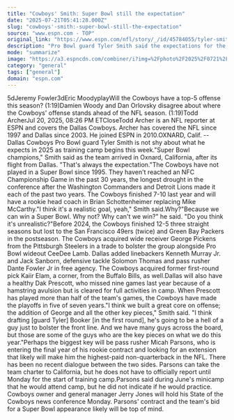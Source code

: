 ```yaml
---
title: "Cowboys' Smith: Super Bowl still the expectation"
date: "2025-07-21T05:41:28.000Z"
slug: "cowboys'-smith:-super-bowl-still-the-expectation"
source: "www.espn.com - TOP"
original_link: "https://www.espn.com/nfl/story/_/id/45784055/tyler-smith-cowboys-expectations-super-bowl-champions"
description: "Pro Bowl guard Tyler Smith said the expectations for the Dallas Cowboys this season remain what they've always been: 'Super Bowl champions.'"
mode: "summarize"
image: "https://a3.espncdn.com/combiner/i?img=%2Fphoto%2F2025%2F0721%2Fr1521493_1024x576_16%2D9.jpg"
category: "general"
tags: ["general"]
domain: "espn.com"
---
```

<p>5dJeremy Fowler3dEric MoodyplayWill the Cowboys have a top-5 offense this season? (1:19)Damien Woody and Dan Orlovsky disagree about where the Cowboys' offense stands ahead of the NFL season. (1:19)Todd ArcherJul 20, 2025, 08:26 PM ETCloseTodd Archer is an NFL reporter at ESPN and covers the Dallas Cowboys. Archer has covered the NFL since 1997 and Dallas since 2003. He joined ESPN in 2010.OXNARD, Calif. -- Dallas Cowboys Pro Bowl guard Tyler Smith is not shy about what he expects in 2025 as training camp begins this week."Super Bowl champions," Smith said as the team arrived in Oxnard, California, after its flight from Dallas. "That's always the expectation."The Cowboys have not played in a Super Bowl since 1995. They haven't reached an NFC Championship Game in the past 30 years, the longest drought in the conference after the Washington Commanders and Detroit Lions made it each of the past two years. The Cowboys finished 7-10 last year and will have a rookie head coach in Brian Schottenheimer replacing Mike McCarthy."I think it's a realistic goal, yeah," Smith said.Why?"Because we can win a Super Bowl. Why not? Why can't we win?" he said. "Do you think it's unrealistic?"Before 2024, the Cowboys finished 12-5 three straight seasons but lost to the San Francisco 49ers (twice) and Green Bay Packers in the postseason. The Cowboys acquired wide receiver George Pickens from the Pittsburgh Steelers in a trade to bolster the group alongside Pro Bowl wideout CeeDee Lamb. Dallas added linebackers Kenneth Murray Jr. and Jack Sanborn, defensive tackle Solomon Thomas and pass rusher Dante Fowler Jr in free agency. The Cowboys acquired former first-round pick Kaiir Elam, a corner, from the Buffalo Bills, as well.Dallas will also have a healthy Dak Prescott, who missed nine games last year because of a hamstring avulsion but is cleared for full activities in camp. When Prescott has played more than half of the team's games, the Cowboys have made the playoffs in five of seven years."I think we built a great core on offense; the addition of George and all the other key pieces," Smith said. "I think drafting [guard Tyler] Booker [in the first round], he's going to be a hell of a guy just to bolster the front line. And we have many guys across the board, but those are some of the guys who are the key pieces on what we do this year."Perhaps the biggest key will be pass rusher Micah Parsons, who is entering the final year of his rookie contract and looking for an extension that likely will make him the highest-paid non-quarterback in the NFL. There has been no recent dialogue between the two sides. Parsons can take the team charter to California, but he does not have to officially report until Monday for the start of training camp.Parsons said during June's minicamp that he would attend camp, but he did not indicate if he would practice. Cowboys owner and general manager Jerry Jones will hold his State of the Cowboys news conference Monday. Parsons' contract and the team's bid for a Super Bowl appearance likely will be top of mind.</p>